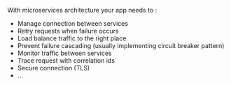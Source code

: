 With microservices architecture your app needs to :

* Manage connection between services
* Retry requests when failure occurs
* Load balance traffic to the right place
* Prevent failure cascading (usually implementing circuit breaker pattern)
* Monitor traffic between services
* Trace request with correlation ids
* Secure connection (TLS)
* ...